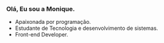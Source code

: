 ### Olá, Eu sou a Monique.

- Apaixonada por programação.
- Estudante de Tecnologia e desenvolvimento de sistemas.
- Front-end Developer. 




